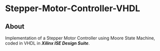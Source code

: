 # Stepper-Motor-Controller-VHDL

## About

Implementation of a Stepper Motor Controller using Moore State Machine, coded in VHDL in ***Xilinx ISE Design Suite***.
